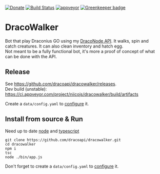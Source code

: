 [![Donate](https://img.shields.io/badge/Donate-PayPal-green.svg)](https://www.paypal.me/niicodev)
[![Build Status](https://travis-ci.org/dracoapi/dracowalker.svg?branch=master)](https://travis-ci.org/dracoapi/dracowalker)
[![appveyor](https://ci.appveyor.com/api/projects/status/github/dracoapi/dracowalker?branch=master&svg=true)](https://ci.appveyor.com/project/niicojs/dracowalker/build/artifacts)
[![Greenkeeper badge](https://badges.greenkeeper.io/dracoapi/dracowalker.svg)](https://greenkeeper.io/)

# DracoWalker

Bot that play Draconius GO using my [DracoNode API](https://github.com/dracoapi/nodedracoapi).
It walks, spin and catch creatures. It can also clean inventory and hatch egg.  
Not meant to be a fully functional bot, it's more a proof of concept of what can be done with the API.

## Release

See https://github.com/dracoapi/dracowalker/releases.  
Dev build (unstable): https://ci.appveyor.com/project/niicojs/dracowalker/build/artifacts  


Create a `data/config.yaml` to [configure](https://github.com/dracoapi/dracowalker/wiki/config) it.



## Install from source & Run

Need up to date [node](https://nodejs.org) and [typescript](https://typescriptlang.org)

```
git clone https://github.com/dracoapi/dracowalker.git
cd dracowalker
npm i
tsc
node ./bin/app.js
```

Don't forget to create a `data/config.yaml` to [configure](https://github.com/dracoapi/dracowalker/wiki/config) it.


